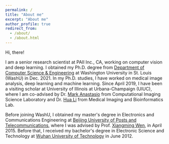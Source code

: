 ```yaml
---
permalink: /
title: "About me"
excerpt: "About me"
author_profile: true
redirect_from: 
  - /about/
  - /about.html
---
```


Hi, there!

I am a senior research scientist at PAII Inc., CA, working on computer vision and deep learning.
I obtained my Ph.D. degree from [Department of Computer Science & Engineering](https://cse.wustl.edu) at Washington University in St. Louis (WashU) in Dec. 2021.
In my Ph.D. studies, I have worked on medical image analysis, deep learning and machine learning. 
Since April 2019, I have been a visiting scholar at University of Illinois at Urbana-Champaign (UIUC), 
where I am co-advised by Dr. [Mark Anastasio](https://bioengineering.illinois.edu/people/maa) from Computational Imaging Science Laboratory 
and Dr. [Hua Li](https://bioengineering.illinois.edu/people/huali19) from Medical Imaging and Bioinformatics Lab.

Before joining WashU, I obtained my master's degree in Electronics and Communications Engineering at [Beijing University of Posts and Telecommunications](https://english.bupt.edu.cn), 
where I was advised by Prof. [Xiangming Wen](http://www.opensource5g.org/people-2/xiangmingwen), in April 2015. Before that, I received my bachelor's degree in Electronic Science and Technology at [Wuhan University of Technology](http://english.whut.edu.cn) in June 2012.